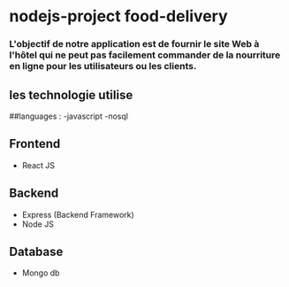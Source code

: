 # nodejs-project food-delivery

### L'objectif de notre application est de fournir le site Web à l'hôtel qui ne peut pas facilement commander de la nourriture en ligne pour les utilisateurs ou les clients.

## les technologie utilise

##languages :
-javascript
-nosql

## Frontend 
- React JS 

## Backend
- Express (Backend Framework)
- Node JS 

## Database
- Mongo db
